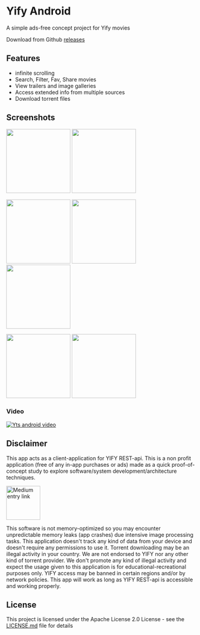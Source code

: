 # Yify Android 

A simple ads-free concept project for Yify movies

Download from Github [releases](https://github.com/lucas-dev/yts.android/releases)

## Features
  - infinite scrolling
  - Search, Filter, Fav, Share movies
  - View trailers and image galleries
  - Access extended info from multiple sources
  - Download torrent files
  
## Screenshots
<p float="left">
  <img src="https://raw.githubusercontent.com/lucas-dev/yts.android/master/art/Landing%20screen.png" width="170" />
  <img src="https://raw.githubusercontent.com/lucas-dev/yts.android/master/art/Landing%20screen%20-%20error.png" width="170" />
</p>

<p float="left">
  <img src="https://raw.githubusercontent.com/lucas-dev/yts.android/master/art/Details%20screen.png" width="170" />
  <img src="https://raw.githubusercontent.com/lucas-dev/yts.android/master/art/Details%20screen%20-%20scroll%201.png" width="170" />
  <img src="https://raw.githubusercontent.com/lucas-dev/yts.android/master/art/Details%20screen%20-%20scroll%202.png" width="170" />
</p>

<p float="left">
  <img src="https://raw.githubusercontent.com/lucas-dev/yts.android/master/art/Favs.png" width="170" />
  <img src="https://raw.githubusercontent.com/lucas-dev/yts.android/master/art/Search.png" width="170" />
</p>

### Video
[![Yts android video](https://img.youtube.com/vi/gYkjw0MVDSQ/0.jpg)](https://www.youtube.com/watch?v=gYkjw0MVDSQ)

## Disclaimer
This app acts as a client-application for YIFY REST-api.
This is a non profit application (free of any in-app purchases or ads) made as a quick proof-of-concept study to explore software/system development/architecture techniques.

<a href='https://medium.com/@lucas.abgodoy/code-maintainer-lives-matter-62c0dc5579bc'><img alt='Medium entry link' src='https://miro.medium.com/max/2000/1*5ztbgEt4NqpVaxTc64C-XA.png' height=90px/></a>

This software is not memory-optimized so you may encounter unpredictable memory leaks (app crashes) due intensive image processing tasks.
This application doesn't track any kind of data from your device and doesn't require any permissions to use it.
Torrent downloading may be an illegal activity in your country.
We are not endorsed to YIFY nor any other kind of torrent provider. We don't promote any kind of illegal activity and expect the usage given to this application is for educational-recreational purposes only.
YIFY access may be banned in certain regions and/or by network policies. This app will work as long as YIFY REST-api is accessible and working properly. 

## License
This project is licensed under the Apache License 2.0 License - see the [LICENSE.md](https://raw.githubusercontent.com/lucas-dev/yts.android/master/LICENSE) file for details


